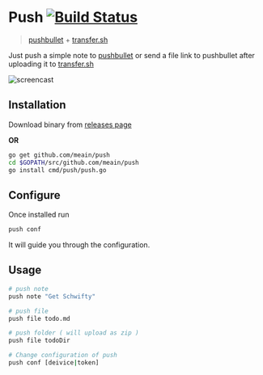 # Push [![Build Status](https://travis-ci.org/meain/push.svg?branch=master)](https://travis-ci.org/meain/push)

> [pushbullet](https://www.pushbullet.com/) + [transfer.sh](https://transfer.sh/)

Just push a simple note to [pushbullet](https://www.pushbullet.com/) or send a file link to pushbullet after uploading it to [transfer.sh](https://transfer.sh/)

![screencast](https://i.imgur.com/EnCKJTE.gif)

## Installation

Download binary from [releases page](https://github.com/meain/push/releases)

**OR**

```sh
go get github.com/meain/push
cd $GOPATH/src/github.com/meain/push
go install cmd/push/push.go
```

## Configure

Once installed run 
```bash
push conf
```
It will guide you through the configuration.

## Usage

```sh
# push note
push note "Get Schwifty"

# push file
push file todo.md

# push folder ( will upload as zip )
push file todoDir

# Change configuration of push
push conf [deivice|token]
```
